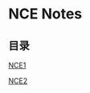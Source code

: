 # **NCE Notes**  
## **目录**

[NCE1](https://github.com/moodHappy/moodHappy.gitHub.io-nce/blob/main/nce1%2FTable%20of%20contents.md)

[NCE2](https://github.com/moodHappy/moodHappy.gitHub.io-nce/blob/main/nce1%2FTable%20of%20contents.md)